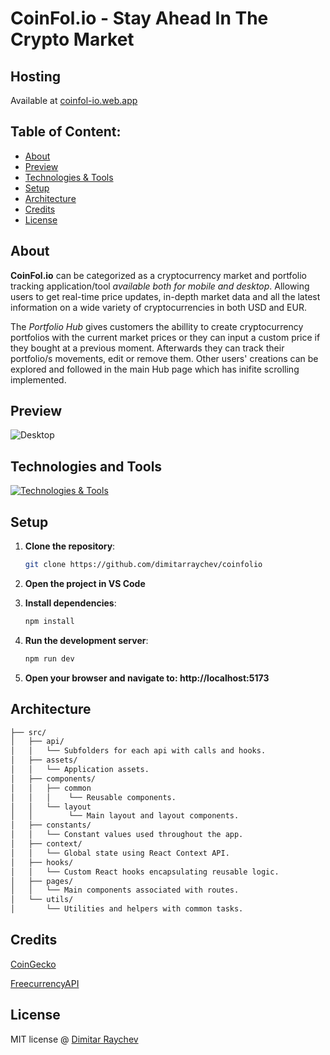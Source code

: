 # CoinFol.io - Stay Ahead In The Crypto Market

## Hosting

Available at [coinfol-io.web.app](https://coinfol-io.web.app/)

## Table of Content:

-   [About](#about)
-   [Preview](#preview)
-   [Technologies & Tools](#technologies-and-tools)
-   [Setup](#setup)
-   [Architecture](#architecture)
-   [Credits](#credits)
-   [License](#license)

## About

**CoinFol.io** can be categorized as a cryptocurrency market and portfolio tracking application/tool _available both for mobile and desktop_. Allowing users to get real-time price updates, in-depth market data and all the latest information on a wide variety of cryptocurrencies in both USD and EUR.

The _Portfolio Hub_ gives customers the abillity to create cryptocurrency portfolios with the current market prices or they can input a custom price if they bought at a previous moment. Afterwards they can track their portfolio/s movements, edit or remove them. Other users' creations can be explored and followed in the main Hub page which has inifite scrolling implemented.

## Preview

![Desktop](https://firebasestorage.googleapis.com/v0/b/coinfolio-109f2.appspot.com/o/coinfolio-preview.png?alt=media&token=1e9b7fbe-dacf-4b93-b8e6-41514b75b888)

## Technologies and Tools

[![Technologies & Tools](https://skillicons.dev/icons?i=react,js,html,css,vite,firebase)](https://skillicons.dev)

## Setup

1. **Clone the repository**:

    ```sh
    git clone https://github.com/dimitarraychev/coinfolio
    ```

2. **Open the project in VS Code**

3. **Install dependencies**:

    ```sh
    npm install
    ```

4. **Run the development server**:

    ```sh
    npm run dev
    ```

5. **Open your browser and navigate to: http://localhost:5173**

## Architecture

```sh
├── src/
│   ├── api/
│   │   └── Subfolders for each api with calls and hooks.
│   ├── assets/
│   │   └── Application assets.
│   ├── components/
│   │   ├── common
│   │   │    └── Reusable components.
│   │   └── layout
│   │        └── Main layout and layout components.
│   ├── constants/
│   │   └── Constant values used throughout the app.
│   ├── context/
│   │   └── Global state using React Context API.
│   ├── hooks/
│   │   └── Custom React hooks encapsulating reusable logic.
│   ├── pages/
│   │   └── Main components associated with routes.
│   └── utils/
│       └── Utilities and helpers with common tasks.
```

## Credits

[CoinGecko](https://www.coingecko.com/)

[FreecurrencyAPI](https://freecurrencyapi.com/)

## License

MIT license @ [Dimitar Raychev](https://draychev.web.app)
